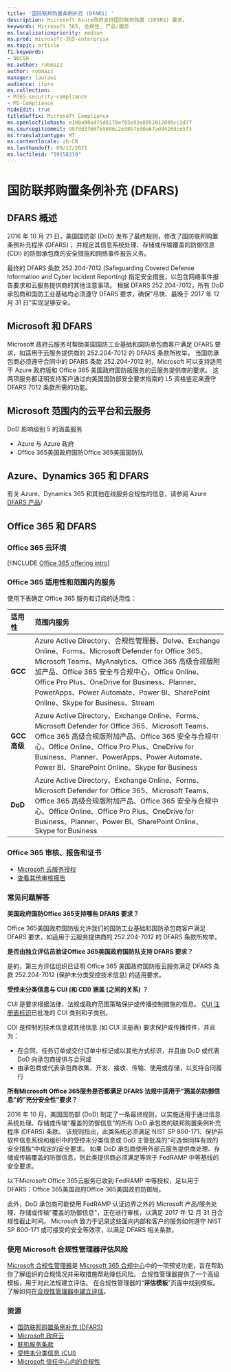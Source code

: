 ```yaml
---
title: '国防联邦购置条例补充 (DFARS) '
description: Microsoft Azure政府支持国防联邦购置 (DFARS) 要求。
keywords: Microsoft 365, 合规性, 产品/服务
ms.localizationpriority: medium
ms.prod: microsoft-365-enterprise
ms.topic: article
f1.keywords:
- NOCSH
ms.author: robmazz
author: robmazz
manager: laurawi
audience: itpro
ms.collection:
- M365-security-compliance
- MS-Compliance
hideEdit: true
titleSuffix: Microsoft Compliance
ms.openlocfilehash: e190a98a475d6170e793e92e8052012048cc3d7f
ms.sourcegitcommit: 997dd3f66f65686c2e38b7e30e67add426dce5f3
ms.translationtype: MT
ms.contentlocale: zh-CN
ms.lasthandoff: 09/12/2021
ms.locfileid: "59158319"
---
```

# <a name="defense-federal-acquisition-regulation-supplement-dfars"></a>国防联邦购置条例补充 (DFARS) 

## <a name="dfars-overview"></a>DFARS 概述

2016 年 10 月 21 日，美国国防部 (DoD) 发布了最终规则，修改了国防联邦购置条例补充程序 (DFARS) ，并规定其信息系统处理、存储或传输覆盖的防御信息 (CDI) 的防御承包商的安全措施和网络事件报告义务。  
  
最终的 DFARS 条款 252.204-7012 (Safeguarding Covered Defense Information and Cyber Incident Reporting) 指定安全措施，以包含网络事件报告要求和云服务提供商的其他注意事项。 根据 DFARS 252.204-7012，所有 DoD 承包商和国防工业基础均必须遵守 DFARS 要求，确保"尽快、最晚于 2017 年 12 月 31 日"实现足够安全。

## <a name="microsoft-and-dfars"></a>Microsoft 和 DFARS

Microsoft 政府云服务可帮助美国国防工业基础和国防承包商客户满足 DFARS 要求，如适用于云服务提供商的 252.204-7012 的 DFARS 条款所枚举。 当国防承包商必须遵守合同中的 DFARS 条款 252.204-7012 时，Microsoft 可以支持适用于 Azure 政府版和 Office 365 美国政府国防版服务的云服务提供商的要求。 这两项服务都证明支持客户通过向美国国防部安全要求指南的 L5 资格鉴定来遵守 DFARS 7012 条款所需的功能。  

## <a name="microsoft-in-scope-cloud-platforms--services"></a>Microsoft 范围内的云平台和云服务

DoD 影响级别 5 的涵盖服务

- Azure 与 Azure 政府
- Office 365美国政府国防Office 365美国国防队

## <a name="azure-dynamics-365-and-dfars"></a>Azure、Dynamics 365 和 DFARS

有关 Azure、Dynamics 365 和其他在线服务合规性的信息，请参阅 Azure [DFARS 产品](/azure/compliance/offerings/offering-dfars)/

## <a name="office-365-and-dfars"></a>Office 365 和 DFARS

### <a name="office-365-cloud-environments"></a>Office 365 云环境

[!INCLUDE [Office 365 offering intro](../includes/o365-offering-introduction.md)]

### <a name="office-365-applicability-and-in-scope-services"></a>Office 365 适用性和范围内的服务

使用下表确定 Office 365 服务和订阅的适用性：

| **适用性** | **范围内服务** |
|:------------------|:----------------------|
| **GCC** | Azure Active Directory、合规性管理器、Delve、Exchange Online、Forms、Microsoft Defender for Office 365、Microsoft Teams、MyAnalytics、Office 365 高级合规版附加产品、Office 365 安全与合规中心、Office Online、Office Pro Plus、OneDrive for Business、Planner、PowerApps、Power Automate、Power BI、SharePoint Online、Skype for Business、Stream |
| **GCC 高级** | Azure Active Directory、Exchange Online、Forms、Microsoft Defender for Office 365、Microsoft Teams、Office 365 高级合规版附加产品、Office 365 安全与合规中心、Office Online、Office Pro Plus、OneDrive for Business、Planner、PowerApps、Power Automate、Power BI、SharePoint Online、Skype for Business |
| **DoD** | Azure Active Directory、Exchange Online、Forms、Microsoft Defender for Office 365、Microsoft Teams、Office 365 高级合规版附加产品、Office 365 安全与合规中心、Office Online、Office Pro Plus、OneDrive for Business、Planner、Power BI、SharePoint Online、Skype for Business |

### <a name="office-365-audits-reports-and-certificates"></a>Office 365 审核、报告和证书

- [Microsoft 云服务授权](https://marketplace.fedramp.gov/index.html#/products?status=Compliant&sort=productName)
- [查看其他审核报告](https://aka.ms/auditreports)

### <a name="frequently-asked-questions"></a>常见问题解答

**美国政府国防Office 365支持哪些 DFARS 要求？**

Office 365美国政府国防版允许我们的国防工业基础和国防承包商客户满足 DFARS 要求，如适用于云服务提供商的 252.204-7012 的 DFARS 条款所枚举。

**是否由独立评估员验证Office 365美国政府国防队支持 DFARS 要求？**

是的，第三方评估组织已证明 Office 365 美国政府国防版云服务满足 DFARS 条款 252.204-7012 (保护未分类受控技术信息) 的适用要求。

**受控未分类信息与 CUI (和 CDI) 涵盖 (之间的关系) ？**

CUI 是要求根据法律、法规或政府范围策略保护或传播控制措施的信息。 [CUI 注册表标识](https://www.archives.gov/cui/registry/category-list.html)已批准的 CUI 类别和子类别。

CDI 是控制的技术信息或其他信息 (如 CUI 注册表) 要求保护或传播控件，并且为：

- 在合同、任务订单或交付订单中标记或以其他方式标识，并且由 DoD 或代表 DoD 向承包商提供与合同或
- 由承包商或代表承包商收集、开发、接收、传输、使用或存储，以支持合同履行

**所有Microsoft Office 365服务是否都满足 DFARS 法规中适用于"涵盖的防御信息"的"充分安全性"要求？**

2016 年 10 月，美国国防部 (DoD) 制定了一条最终规则，以实施适用于通过信息系统处理、存储或传输"覆盖的防御信息"的所有 DoD 承包商的联邦购置条例补充程序 (DFARS) 条款。 该规则指出，此类系统必须满足 NIST SP 800-171、保护非软件信息系统[](https://nvlpubs.nist.gov/nistpubs/SpecialPublications/NIST.SP.800-171.pdf)和组织中的受控未分类信息或 DoD 主管批准的"可选但同样有效的安全措施"中规定的安全要求。 如果 DoD 承包商使用外部云服务提供商处理、存储或传输覆盖的防御信息，则此类提供商必须满足等同于 FedRAMP 中等基线的安全要求。

以下Microsoft Office 365云服务已收到 FedRAMP 中等授权，足以用于 DFARS：Office 365美国政府Office 365美国政府防御局。

此外，DoD 承包商可能使用 FedRAMP 认证边界之外的 Microsoft 产品/服务处理、存储或传输"覆盖的防御信息"，正在进行审核，以满足 2017 年 12 月 31 日合规性截止时间。 Microsoft 致力于记录这些面向内部和客户的服务如何遵守 NIST SP 800-171 或可接受的安全等效项，以满足 DFARS 相关条款。

### <a name="use-microsoft-compliance-manager-to-assess-your-risk"></a>使用 Microsoft 合规性管理器评估风险

[Microsoft 合规性管理器](/microsoft-365/compliance/compliance-manager)是 [Microsoft 365 合规中心](/microsoft-365/compliance/microsoft-365-compliance-center)中的一项预览功能，旨在帮助你了解组织的合规情况并采取措施帮助降低风险。 合规性管理器提供了一个高级模板，用于对此法规建立评估。 在合规性管理器的“**评估模板**”页面中找到模板。 了解如何[在合规性管理器中建立评估](/microsoft-365/compliance/compliance-manager-assessments)。

### <a name="resources"></a>资源

- [国防联邦购置条例补充 (DFARS) ](https://www.acq.osd.mil/dpap/dars/dfarspgi/current/index.html)
- [Microsoft 政府云](https://enterprise.microsoft.com/industries/government/start-your-microsoft-cloud-for-government-trial-today)
- [联机服务条款](https://www.microsoftvolumelicensing.com/DocumentSearch.aspx?Mode=3&DocumentTypeId=31)
- [受控未分类信息 (CUI) ](https://www.archives.gov/cui/registry/category-list)
- [Microsoft 信任中心内的合规性](https://www.microsoft.com/trust-center/compliance/compliance-overview)
